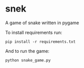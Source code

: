 # snek
A game of snake written in pygame

To install requirements run:

`pip install -r requirements.txt`

And to run the game:

`python snake_game.py`
